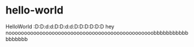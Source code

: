 # hello-world
HelloWorld
:D:D:d:d:D:D:d:d:D:D:D:D:D:D
hey nooooooooooooooooooooooooooooooooooooooooooooooobbbbbbbbbbbbbbbbbb
